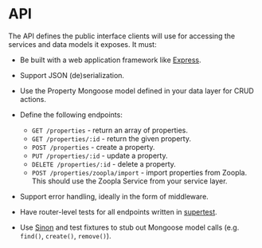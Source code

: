 # API

The API defines the public interface clients will use for accessing the services and data models it exposes. It must: 

* Be built with a web application framework like [Express](https://expressjs.com/).
* Support JSON (de)serialization.
* Use the Property Mongoose model defined in your data layer for CRUD actions.
* Define the following endpoints:

  * `GET /properties` - return an array of properties.
  * `GET /properties/:id` - return the given property.
  * `POST /properties` - create a property.
  * `PUT /properties/:id` - update a property.
  * `DELETE /properties/:id` - delete a property.
  * `POST /properties/zoopla/import` - import properties from Zoopla. This should use the Zoopla Service from your service layer.

* Support error handling, ideally in the form of middleware.
* Have router-level tests for all endpoints written in [supertest](https://github.com/visionmedia/supertest).
* Use [Sinon](https://github.com/sinonjs/sinon) and test fixtures to stub out Mongoose model calls (e.g. `find()`, `create()`, `remove()`).

